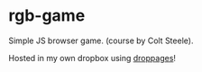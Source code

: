 # rgb-game
Simple JS browser game. (course by Colt Steele).

Hosted in my own dropbox using [droppages](https://droppages.com/)!
